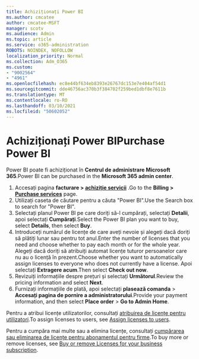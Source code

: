 ```yaml
---
title: Achiziționați Power BI
ms.author: cmcatee
author: cmcatee-MSFT
manager: scotv
ms.audience: Admin
ms.topic: article
ms.service: o365-administration
ROBOTS: NOINDEX, NOFOLLOW
localization_priority: Normal
ms.collection: Adm_O365
ms.custom:
- "9002564"
- "4961"
ms.openlocfilehash: ec8e44bf634eb8393e26767dc153e7e404af54d1
ms.sourcegitcommit: dde46756ac370b3f384702f259bed1dbf8e7611b
ms.translationtype: MT
ms.contentlocale: ro-RO
ms.lasthandoff: 03/10/2021
ms.locfileid: "50602052"
---
```

# <a name="purchase-power-bi"></a><span data-ttu-id="90967-102">Achiziționați Power BI</span><span class="sxs-lookup"><span data-stu-id="90967-102">Purchase Power BI</span></span>

<span data-ttu-id="90967-103">Power BI poate fi achiziționat în **Centrul de administrare Microsoft 365**.</span><span class="sxs-lookup"><span data-stu-id="90967-103">Power BI can be purchased in the **Microsoft 365 admin center**.</span></span>

1. <span data-ttu-id="90967-104">Accesați pagina **facturare > [achiziție servicii](https://go.microsoft.com/fwlink/p/?linkid=868433)** .</span><span class="sxs-lookup"><span data-stu-id="90967-104">Go to the **Billing > [Purchase services](https://go.microsoft.com/fwlink/p/?linkid=868433)** page.</span></span>
2. <span data-ttu-id="90967-105">Utilizați caseta de căutare pentru a căuta "Power BI".</span><span class="sxs-lookup"><span data-stu-id="90967-105">Use the Search box to search for "Power BI".</span></span>
3. <span data-ttu-id="90967-106">Selectați planul Power BI pe care doriți să-l cumpărați, selectați **Detalii**, apoi selectați **Cumpărați**.</span><span class="sxs-lookup"><span data-stu-id="90967-106">Select the Power BI plan you want to buy, select **Details**, then select **Buy**.</span></span>
4. <span data-ttu-id="90967-107">Introduceți numărul de licențe de care aveți nevoie și alegeți dacă doriți să plătiți lunar sau pentru tot anul.</span><span class="sxs-lookup"><span data-stu-id="90967-107">Enter the number of licenses that you need and choose whether to pay each month or for the whole year.</span></span> <span data-ttu-id="90967-108">Alegeți dacă doriți să atribuiți automat licențe tuturor persoanelor care nu au o licență în prezent.</span><span class="sxs-lookup"><span data-stu-id="90967-108">Choose whether you want to automatically assign licenses to everyone who does not currently have a license.</span></span> <span data-ttu-id="90967-109">Apoi selectați **Extragere acum**.</span><span class="sxs-lookup"><span data-stu-id="90967-109">Then select **Check out now**.</span></span>
5. <span data-ttu-id="90967-110">Revizuiți informațiile despre prețuri și selectați **Următorul**.</span><span class="sxs-lookup"><span data-stu-id="90967-110">Review the pricing information and select **Next**.</span></span>
6. <span data-ttu-id="90967-111">Furnizați informațiile de plată, apoi selectați **plasează comanda**  >  **Accesați pagina de pornire a administratorului**.</span><span class="sxs-lookup"><span data-stu-id="90967-111">Provide your payment information, and then select **Place order** > **Go to Admin Home**.</span></span>

<span data-ttu-id="90967-112">Pentru a atribui licențe utilizatorilor, consultați [atribuirea de licențe pentru utilizatori](https://docs.microsoft.com/microsoft-365/admin/manage/assign-licenses-to-users).</span><span class="sxs-lookup"><span data-stu-id="90967-112">To assign licenses to users, see [Assign licenses to users](https://docs.microsoft.com/microsoft-365/admin/manage/assign-licenses-to-users).</span></span>

<span data-ttu-id="90967-113">Pentru a cumpăra mai multe sau a elimina licențe, consultați [cumpărarea sau eliminarea de licențe pentru abonamentul pentru firme](https://docs.microsoft.com/microsoft-365/commerce/licenses/buy-licenses).</span><span class="sxs-lookup"><span data-stu-id="90967-113">To buy more or remove licenses, see [Buy or remove Licenses for your business subscription](https://docs.microsoft.com/microsoft-365/commerce/licenses/buy-licenses).</span></span>